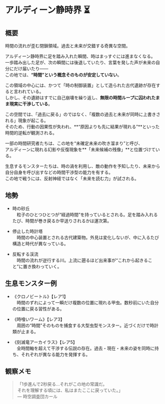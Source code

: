 # アルディーン静時界 ⏳

## 概要
時間の流れが歪む閉鎖領域。過去と未来が交錯する奇異な空間。

アルディーン静時界に足を踏み入れた瞬間、時はまっすぐには進まなくなる。  
一歩踏み出した足が、次の瞬間には後退していたり、言葉を発した声が未来の自分にだけ届いたり――  
この地では、**“時間”という概念そのものが安定していない**。

この領域の中心には、かつて「時の制御装置」として造られた古代遺跡が存在すると言われている。  
しかし、その遺跡はすでに自己崩壊を繰り返し、**無限の時間ループに囚われたまま現実に干渉している**。

この空間では、「過去に戻る」のではなく、「複数の過去と未来が同時に上書きされる」現象が起こる。  
そのため、行動の因果性が失われ、**“原因よりも先に結果が現れる”**といった時間的逆転が観測される。

一部の時間研究者たちは、この地を“未確定未来の吹き溜まり”と呼び、  
アルディーンに現れる幻影や反復現象を**「未来候補の残像」**と位置づけている。

生息するモンスターたちは、時の渦を利用し、敵の動作を予知したり、未来から自分自身を呼び出すなどの時間干渉型の能力を有する。  
この地で戦うには、反射神経ではなく「未来を読む力」が試される。

## 地勢
- 時の砂丘  
　粒子のひとつひとつが“経過時間”を持っているとされる。足を踏み入れるたび、時間が巻き戻るか早送りされるかは運次第。
  
- 停止した時計塔  
　時間の中心装置とされる古代建築物。外見は変化しないが、中に入るたび構造と時代が異なっている。

- 反転する渓流  
　時間の流れが逆行する川。上流に遡るほど出来事が“これから起きること”に置き換わっていく。

## 生息モンスター例
- 《クロノビートル》【レア1】  
　時間のずれによって一瞬だけ複数の位置に現れる甲虫。数秒前にいた自分の位置に戻る習性がある。

- 《時喰いワーム》【レア3】  
　周囲の“時間”そのものを捕食する大型虫型モンスター。近づくだけで時計類が止まる。

- 《刻滅竜アーカイラス》【レア5】  
　全時間軸を超えて干渉する伝説の存在。過去・現在・未来の姿を同時に持ち、それぞれが異なる能力を発揮する。

## 観察メモ
> 「1歩進んで2秒戻る…それがこの地の常識だ。  
> それを理解する頃には、私はまたここに戻っていた。」  
> ― 時空調査団カール
